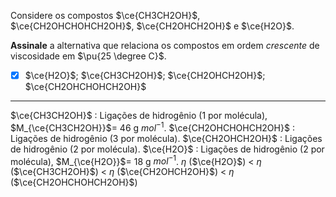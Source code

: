 Considere os compostos $\ce{CH3CH2OH}$, $\ce{CH2OHCHOHCH2OH}$, $\ce{CH2OHCH2OH}$ e $\ce{H2O}$.

**Assinale** a alternativa que relaciona os compostos em ordem *crescente* de viscosidade em $\pu{25 \degree C}$.

- [x] $\ce{H2O}$; $\ce{CH3CH2OH}$; $\ce{CH2OHCH2OH}$; $\ce{CH2OHCHOHCH2OH}$

---

$\ce{CH3CH2OH}$ : Ligações de hidrogênio (1 por molécula), $M_{\ce{CH3CH2OH}}$= 46 g $mol^{-1}$. 
$\ce{CH2OHCHOHCH2OH}$ : Ligações de hidrogênio (3 por molécula).
$\ce{CH2OHCH2OH}$ : Ligações de hidrogênio (2 por molécula).
$\ce{H2O}$ : Ligações de hidrogênio (2 por molécula), $M_{\ce{H2O}}$= 18 g $mol^{-1}$. 
$\eta$ ($\ce{H2O}$) < $\eta$ ($\ce{CH3CH2OH}$) < $\eta$ ($\ce{CH2OHCH2OH}$) < $\eta$ ($\ce{CH2OHCHOHCH2OH}$)

